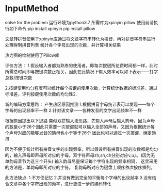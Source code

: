 # InputMethod
solve for the problem
运行环境为python3.7
所需库为xpinyin pillow
使用前请执行如下命令
pip install xpinyin
pip install pillow

文章转拼音使用了xpinyin库通过将文章字符串转化为拼音，再对拼音字符串进行处理得到拼音列表
统计各个字母出现的次数，并计算相关结果

热力图的绘制使用了Pillow库

评价方法：
1.假设输入者都为熟练的使用者，即每次按键所花费时间都一样，此时所需总时间即与按键次数正相关，因此在此情况下输入效率可以如下表示——打字总数/按键次数

2.按键使用均匀程度可以统计每个按键的使用次数，计算统计数据的标准差，通过标准差，评判按键使用次数的均匀性2.


新的编码方案思路：
产生热区原因推测
1.根据拼音字母统计表可以发现——每个字母的出现频率不一样
2.针对该文章——各种发音的文字出现频率不一样

根据原因提出以下思路
类似双拼输入法思路，先输入声母后输入韵母，因为声母的数量小于26个因此只需要一次按键就可以输入全部的声母，又因为根据统计每个声母对应的能够发音的韵母也小于等于26个
因此也可以通过一次按键，确定韵母

因为不便于统计所有拼音文字的出现频率，所以假设所有拼音出现的次数都是均匀的，输入声母即声母所对应的字母，双字符声母zh,sh,ch分别对应v,u,i。(因为无单韵母音节为这三个开头) 输入韵母尽量保证每个字符出现的频率相同，
这里采用的方法是，单韵母即所对应的字符， 复韵母所对应为键盘上顺序依次按序排列。

此方法缺点:
1.不方便记忆
2.并没有做到完全的平衡每个字母的出现频率
3.没有结合文章中各个字符出现的频率，进行更进一步的编码转化

